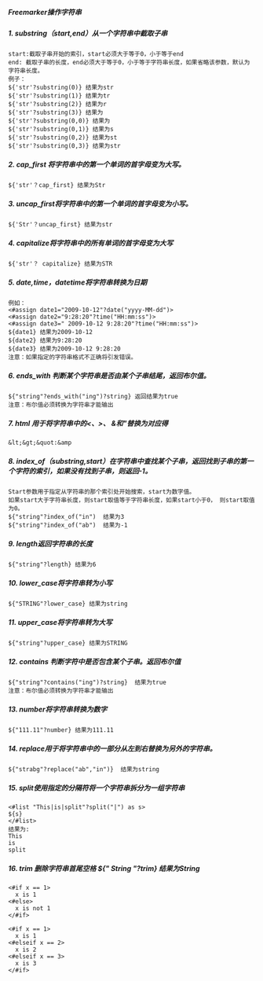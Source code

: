 ##### Freemarker操作字符串

##### 1. substring（start,end）从一个字符串中截取子串
	start:截取子串开始的索引，start必须大于等于0，小于等于end
	end: 截取子串的长度，end必须大于等于0，小于等于字符串长度，如果省略该参数，默认为字符串长度。
	例子：
	${'str'?substring(0)} 结果为str
	${'str'?substring(1)} 结果为tr
	${'str'?substring(2)} 结果为r
	${'str'?substring(3)} 结果为
	${'str'?substring(0,0)} 结果为
	${'str'?substring(0,1)} 结果为s
	${'str'?substring(0,2)} 结果为st
	${'str'?substring(0,3)} 结果为str

##### 2. cap_first 将字符串中的第一个单词的首字母变为大写。
	${'str'？cap_first} 结果为Str
##### 3. uncap_first将字符串中的第一个单词的首字母变为小写。
	${'Str'？uncap_first} 结果为str
##### 4.  capitalize将字符串中的所有单词的首字母变为大写
	${'str'？ capitalize} 结果为STR

##### 5.  date,time，datetime将字符串转换为日期
	例如：
	<#assign date1="2009-10-12"?date("yyyy-MM-dd")>
	<#assign date2="9:28:20"?time("HH:mm:ss")>
	<#assign date3=" 2009-10-12 9:28:20"?time("HH:mm:ss")>
	${date1} 结果为2009-10-12
	${date2} 结果为9:28:20
	${date3} 结果为2009-10-12 9:28:20
	注意：如果指定的字符串格式不正确将引发错误。

##### 6. ends_with 判断某个字符串是否由某个子串结尾，返回布尔值。
	${"string"?ends_with("ing")?string} 返回结果为true
	注意：布尔值必须转换为字符串才能输出

##### 7. html 用于将字符串中的<、>、 &和"替换为对应得
	&lt;&gt;&quot:&amp

##### 8. index_of（substring,start）在字符串中查找某个子串，返回找到子串的第一个字符的索引，如果没有找到子串，则返回-1。
	Start参数用于指定从字符串的那个索引处开始搜索，start为数字值。
	如果start大于字符串长度，则start取值等于字符串长度，如果start小于0， 则start取值为0。
	${"string"?index_of("in")  结果为3
	${"string"?index_of("ab")  结果为-1

##### 9. length返回字符串的长度 
	${"string"?length} 结果为6

##### 10. lower_case将字符串转为小写
	${"STRING"?lower_case} 结果为string

##### 11. upper_case将字符串转为大写
	${"string"?upper_case} 结果为STRING

##### 12. contains 判断字符中是否包含某个子串。返回布尔值
	${"string"?contains("ing")?string}  结果为true
	注意：布尔值必须转换为字符串才能输出

##### 13. number将字符串转换为数字
	${"111.11"?number} 结果为111.11

##### 14. replace用于将字符串中的一部分从左到右替换为另外的字符串。
	${"strabg"?replace("ab","in")}  结果为string

##### 15. split使用指定的分隔符将一个字符串拆分为一组字符串
	<#list "This|is|split"?split("|") as s>
	${s}
	</#list>
	结果为:
	This
	is
	split

##### 16.  trim 删除字符串首尾空格 ${" String "?trim}  结果为String
	<#if x == 1>
	  x is 1
	<#else>
	  x is not 1
	</#if>
	
	<#if x == 1>
	  x is 1
	<#elseif x == 2>
	  x is 2
	<#elseif x == 3>
	  x is 3
	</#if>